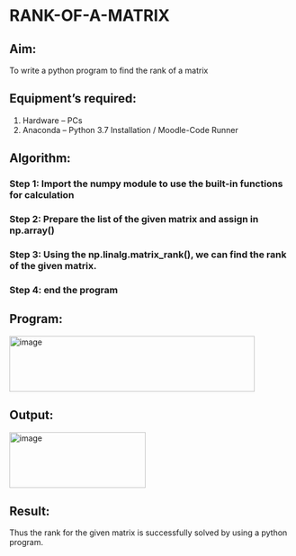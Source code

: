# RANK-OF-A-MATRIX
## Aim:
To write a python program to find the rank of a matrix
## Equipment’s required:
1. 	Hardware – PCs
2. 	Anaconda – Python 3.7 Installation / Moodle-Code Runner
## Algorithm:
### Step 1: Import the numpy module to use the built-in functions for calculation
### Step 2: Prepare the list of the given matrix and assign in np.array()
### Step 3: Using the np.linalg.matrix_rank(), we can find the rank of the given matrix.
### Step 4: end the program
## Program:
<img width="436" height="99" alt="image" src="https://github.com/user-attachments/assets/ee02c051-4aac-4071-8c16-93528db2282f" />

## Output:
<img width="242" height="99" alt="image" src="https://github.com/user-attachments/assets/00ea36a6-8301-4857-a221-8cff4ab14b8b" />

## Result:
Thus the rank for the given matrix is successfully solved by  using a python program.

